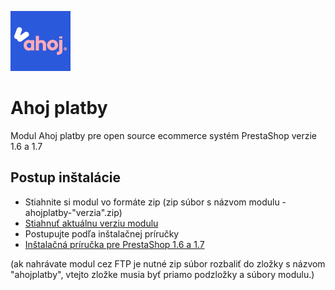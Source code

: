 ![Ahoj platby Logo](/logo.png)
# Ahoj platby
Modul Ahoj platby pre open source ecommerce systém PrestaShop verzie 1.6 a 1.7

## Postup inštalácie

- Stiahnite si modul vo formáte zip (zip súbor s názvom modulu - ahojplatby-"verzia".zip)
- [Stiahnuť aktuálnu verziu modulu](https://github.com/ahoj-shopping/ahojplatby/releases/latest)
- Postupujte podľa inštalačnej príručky
- [Inštalačná príručka pre PrestaShop 1.6 a 1.7](https://github.com/ahoj-shopping/ahojplatby/blob/master/install_Ahoj_platby_PrestaShop_1.6_a_1.7.pdf)

(ak nahrávate modul cez FTP je nutné zip súbor rozbaliť do zložky s názvom "ahojplatby", vtejto zložke musia byť priamo podzložky a súbory modulu.)
